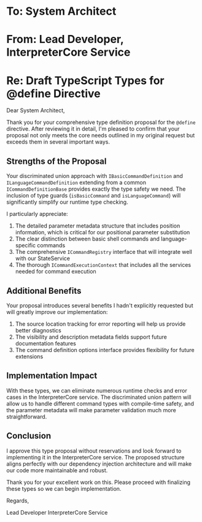 # To: System Architect
# From: Lead Developer, InterpreterCore Service
# Re: Draft TypeScript Types for @define Directive

Dear System Architect,

Thank you for your comprehensive type definition proposal for the `@define` directive. After reviewing it in detail, I'm pleased to confirm that your proposal not only meets the core needs outlined in my original request but exceeds them in several important ways.

## Strengths of the Proposal

Your discriminated union approach with `IBasicCommandDefinition` and `ILanguageCommandDefinition` extending from a common `ICommandDefinitionBase` provides exactly the type safety we need. The inclusion of type guards (`isBasicCommand` and `isLanguageCommand`) will significantly simplify our runtime type checking.

I particularly appreciate:

1. The detailed parameter metadata structure that includes position information, which is critical for our positional parameter substitution
2. The clear distinction between basic shell commands and language-specific commands
3. The comprehensive `ICommandRegistry` interface that will integrate well with our StateService
4. The thorough `ICommandExecutionContext` that includes all the services needed for command execution

## Additional Benefits

Your proposal introduces several benefits I hadn't explicitly requested but will greatly improve our implementation:

1. The source location tracking for error reporting will help us provide better diagnostics
2. The visibility and description metadata fields support future documentation features
3. The command definition options interface provides flexibility for future extensions

## Implementation Impact

With these types, we can eliminate numerous runtime checks and error cases in the InterpreterCore service. The discriminated union pattern will allow us to handle different command types with compile-time safety, and the parameter metadata will make parameter validation much more straightforward.

## Conclusion

I approve this type proposal without reservations and look forward to implementing it in the InterpreterCore service. The proposed structure aligns perfectly with our dependency injection architecture and will make our code more maintainable and robust.

Thank you for your excellent work on this. Please proceed with finalizing these types so we can begin implementation.

Regards,

Lead Developer
InterpreterCore Service